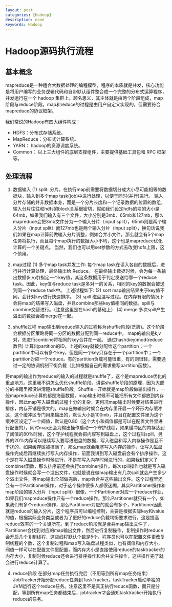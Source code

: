 ```yaml
---
layout: post
categories: [Hadoop]
description: none
keywords: Hadoop
---
```

# Hadoop源码执行流程

## 基本概念
mapreduce是一种适合大数据处理的编程模型，程序的本质就是并发，核心功能是将用户编写的业务逻辑代码和自带默认组件整合成一个完整的分布式运算程序，并发运行在一个 hadoop 集群上。顾名思义，其主体就是由两个阶段组成，map阶段与reduce阶段。map和reduce的过程是由用户自定义实现的，但需要符合mapreduce的协议框架。

我们常说的Hadoop有四大组件构成：
- HDFS：分布式存储系统。
- MapReduce：分布式计算系统。
- YARN： hadoop的资源调度系统。
- Common： 以上三大组件的底层支撑组件，主要提供基础工具包和 RPC 框架等。

## 处理流程
1. 数据输入
   (1) split:
   分片。在执行map前需要将数据切分成大小尽可能相等的数据块，输入到多个map task(job)中进行处理，以便于同时(并行)进行。
   输入分片存储的并非数据本身，而是一个分片长度和一个记录数据的位置的数组，输入分片往往和hdfs的block关系很密切，假如我们设定hdfs的块的大小是64mb，如果我们输入有三个文件，大小分别是3mb、65mb和127mb，那么mapreduce会把3mb文件分为一个输入分片（input split），65mb则是两个输入分片（input split）而127mb也是两个输入分片（input split），换句话说我们如果在map计算前做输入分片调整，例如合并小文件，那么就会有5个map任务将执行，而且每个map执行的数据大小不均，这个也是mapreduce优化计算的一个关键点。
   当然，我们也可以用set参数的方式去改变hdfs上限，这个慎用。
2. map过程
   (1) 多个map task并发工作:
   每个map task在读入各自的数据后，进行并行计算处理，最终输出给 Reduce。
   在最终输出数据时候，会为每一条输出数据(k,v对)指定一个key值，其这条数据用于判定发送给哪一个reduce task。因此，key值与reduce task是多对一的关系，相同的key的数据会被送到同一个reduce task中。
   上述过程如下:
   (2) sort
   map输出结果由于key值不同，会针对key进行快速排序。
   (3) spill
   磁盘溢写过程。在内存有限的情况下会将map的结果写入磁盘，并且combine那些key值相同的数据。spill与combine交替进行。（注意这里是在hash的基础上）
   (4) merge
   多次spill产生溢出的数据会被merge在一起。

3. shuffle过程
   map输出到reduce输入的过程称为shuffle阶段(洗牌)。这个阶段会根据分区策略将同一分区的数据分配到同一reduce中。
   map的输出是k,v对，先进行combine将相同的key合并在一起。
   通过hash(key)mod(reduce数目) 计算出partition的ID，上述的key就被分配给这个partition；一个partition中可以有多个key，但是同一个key只存在于一个partition中；一个partition对应一个reduce。有的partition负载可能很重，有的则很轻，需要通过一定的协调机制平衡负载（比如根据自己的需求重写partition函数）。

将map的输出作为reduce的输入的过程就是shuffle了，这个是mapreduce优化的重点地方。这里我不讲怎么优化shuffle阶段，讲讲shuffle阶段的原理，因为大部分的书籍里都没讲清楚shuffle阶段。Shuffle一开始就是map阶段做输出操作，一般mapreduce计算的都是海量数据，map输出时候不可能把所有文件都放到内存操作，因此map写入磁盘的过程十分的复杂，更何况map输出时候要对结果进行排序，内存开销是很大的，map在做输出时候会在内存里开启一个环形内存缓冲区，这个缓冲区专门用来输出的，默认大小是100mb，并且在配置文件里为这个缓冲区设定了一个阀值，默认是0.80（这个大小和阀值都是可以在配置文件里进行配置的），同时map还会为输出操作启动一个守护线程，如果缓冲区的内存达到了阀值的80%时候，这个守护线程就会把内容写到磁盘上，这个过程叫spill，另外的20%内存可以继续写入要写进磁盘的数据，写入磁盘和写入内存操作是互不干扰的，如果缓存区被撑满了，那么map就会阻塞写入内存的操作，让写入磁盘操作完成后再继续执行写入内存操作，前面我讲到写入磁盘前会有个排序操作，这个是在写入磁盘操作时候进行，不是在写入内存时候进行的，如果我们定义了combiner函数，那么排序前还会执行combiner操作。每次spill操作也就是写入磁盘操作时候就会写一个溢出文件，也就是说在做map输出有几次spill就会产生多少个溢出文件，等map输出全部做完后，map会合并这些输出文件。这个过程里还会有一个Partitioner操作，对于这个操作很多人都很迷糊，其实Partitioner操作和map阶段的输入分片（Input split）很像，一个Partitioner对应一个reduce作业，如果我们mapreduce操作只有一个reduce操作，那么Partitioner就只有一个，如果我们有多个reduce操作，那么Partitioner对应的就会有多个，Partitioner因此就是reduce的输入分片，这个程序员可以编程控制，主要是根据实际key和value的值，根据实际业务类型或者为了更好的reduce负载均衡要求进行，这是提高reduce效率的一个关键所在。到了reduce阶段就是合并map输出文件了，Partitioner会找到对应的map输出文件，然后进行复制操作，复制操作时reduce会开启几个复制线程，这些线程默认个数是5个，程序员也可以在配置文件更改复制线程的个数，这个复制过程和map写入磁盘过程类似，也有阀值和内存大小，阀值一样可以在配置文件里配置，而内存大小是直接使用reduce的tasktracker的内存大小，复制时候reduce还会进行排序操作和合并文件操作，这些操作完了就会进行reduce计算了。

4. reduce阶段
   在部分map任务执行完后（不用等到所有map任务结束）JobTracker开始分配reduce任务到TaskTracker。taskTracker启动单独的JVM运行这个reduce任务。注意这里不是真正执行reduce函数，而只是分配，等到所有map任务都结束后，jobtracker才会通知tasktracker开始执行reduce的任务。

